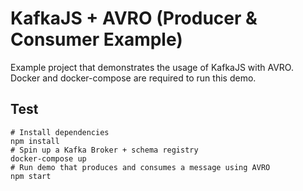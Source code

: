 # KafkaJS + AVRO (Producer & Consumer Example)

Example project that demonstrates the usage of KafkaJS with AVRO. Docker and docker-compose are required to run this demo.

## Test

```
# Install dependencies
npm install
# Spin up a Kafka Broker + schema registry
docker-compose up
# Run demo that produces and consumes a message using AVRO
npm start
```